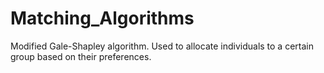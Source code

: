 # Matching_Algorithms
Modified Gale-Shapley algorithm. Used to allocate individuals to a certain group based on their preferences.

